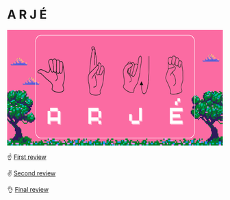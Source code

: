 # A R J É

<img style="width:100vw; height:270px" src="Assets/logo.png"/>

:point_up: [First review](https://github.com/soy-russ-bp/proyecto_poo/tree/First-Review)

:v: [Second review](https://github.com/soy-russ-bp/proyecto_poo/tree/Second-Review)

:ok_hand: [Final review](https://github.com/soy-russ-bp/proyecto_poo/tree/Third-Review)
